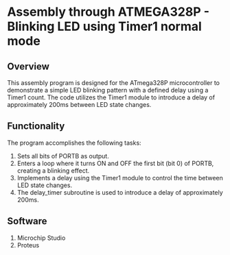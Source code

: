 # Assembly through ATMEGA328P - Blinking LED using Timer1 normal mode
## Overview
This assembly program is designed for the ATmega328P microcontroller to demonstrate a simple LED blinking pattern with a defined delay using a Timer1 count.
The code utilizes the Timer1 module to introduce a delay of approximately 200ms between LED state changes.
## Functionality
The program accomplishes the following tasks:

1. Sets all bits of PORTB as output.
2. Enters a loop where it turns ON and OFF the first bit (bit 0) of PORTB, creating a blinking effect.
3. Implements a delay using the Timer1 module to control the time between LED state changes.
4. The delay_timer subroutine is used to introduce a delay of approximately 200ms.

## Software
1. Microchip Studio
2. Proteus
